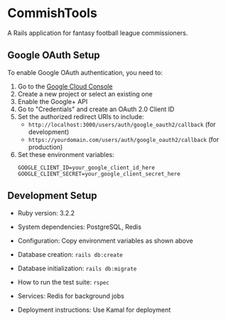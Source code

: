 # CommishTools

A Rails application for fantasy football league commissioners.

## Google OAuth Setup

To enable Google OAuth authentication, you need to:

1. Go to the [Google Cloud Console](https://console.developers.google.com/)
2. Create a new project or select an existing one
3. Enable the Google+ API
4. Go to "Credentials" and create an OAuth 2.0 Client ID
5. Set the authorized redirect URIs to include:
   - `http://localhost:3000/users/auth/google_oauth2/callback` (for development)
   - `https://yourdomain.com/users/auth/google_oauth2/callback` (for production)
6. Set these environment variables:
   ```
   GOOGLE_CLIENT_ID=your_google_client_id_here
   GOOGLE_CLIENT_SECRET=your_google_client_secret_here
   ```

## Development Setup

* Ruby version: 3.2.2

* System dependencies: PostgreSQL, Redis

* Configuration: Copy environment variables as shown above

* Database creation: `rails db:create`

* Database initialization: `rails db:migrate`

* How to run the test suite: `rspec`

* Services: Redis for background jobs

* Deployment instructions: Use Kamal for deployment

